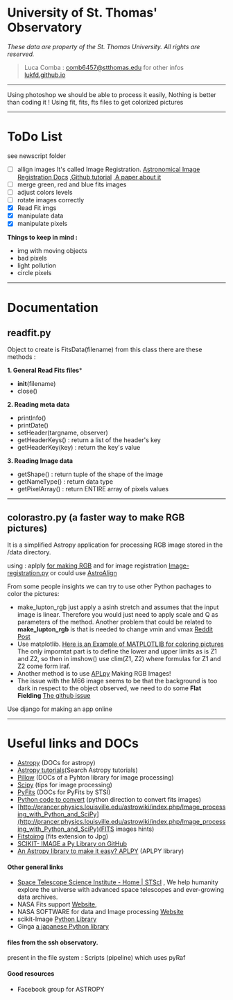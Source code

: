 # University of St. Thomas' Observatory
*These data are property of the St. Thomas University. All rights are reserved.*
> Luca Comba : comb6457@stthomas.edu
> for other infos [lukfd.github.io](https://lukfd.github.io/)
---

Using photoshop we should be able to process it easily, Nothing is better than coding it !
Using fit, fits, fts files to get colorized pictures

---
# ToDo List

see newscript folder

- [ ] allign images
It's called Image Registration. 
[Astronomical Image Registration Docs](https://image-registration.readthedocs.io/en/latest/)
,[Github tutorial](https://github.com/keflavich/image_registration)
,[A paper about it](https://arxiv.org/pdf/1909.02946.pdf)
- [ ] merge green, red and blue fits images
- [ ] adjust colors levels
- [ ] rotate images correctly
- [x] Read Fit imgs
- [x] manipulate data
- [x] manipulate pixels

**Things to keep in mind :**
- img with moving objects
- bad pixels
- light pollution
- circle pixels

---

# Documentation

## readfit.py
Object to create is FitsData(filename)
from this class there are these methods :

**1. General Read Fits files***

- __init__(filename)
- close()

**2. Reading meta data**

- printInfo()
- printDate()
- setHeader(targname, observer)
- getHeaderKeys() : return a list of the header's key
- getHeaderKey(key) : return the key's value

**3. Reading Image data**

- getShape() : return tuple of the shape of the image
- getNameType() : return data type
- getPixelArray() : return ENTIRE array of pixels values
***
## colorastro.py (a faster way to make RGB pictures)

It is a simplified Astropy application for processing RGB image stored in the /data directory.

using : aplply [for making RGB](https://aplpy.readthedocs.io/en/stable/api/aplpy.make_rgb_image.html#aplpy.make_rgb_image) and for image registration [Image-registration.py](https://image-registration.readthedocs.io/en/latest/image_registration.html#) or could use [AstroAlign](https://astroalign.readthedocs.io/en/latest/?fbclid=IwAR2t__2JR2mswh50jVfTIPIGzHDDtsK4Iv5rrT-AKHxIA9vFdX3-AAHLfRw)

From some people insights we can try to use other Python pachages to color the pictures:

- make_lupton_rgb just apply a asinh stretch and assumes that the input image is linear. Therefore you would just need to apply scale and Q as parameters of the method. Another problem that could be related to **make_lupton_rgb** is that is needed to change vmin and vmax [Reddit Post](https://www.reddit.com/r/askastronomy/comments/g078q6/problem_with_making_colored_images_in_astropy/)
- Use matplotlib. [Here is an Example of MATPLOTLIB for coloring pictures](https://github.com/soar-telescope/goodman_pipeline/blob/f0e050e1762e984e491577bdda383d63c49d7ab4/goodman_pipeline/core/core.py?fbclid=IwAR2o2UprDblvUramMnZVuoRfNy3KGukHahg7jIMoEJ6n-vT_JyG5CgXr0N8#L3193-L3209) The only imporntat part is to define the lower and upper limits as is Z1 and Z2, so then in imshow() use clim(Z1, Z2) where formulas for Z1 and Z2 come form iraf.
- Another method is to use [APLpy](https://aplpy.readthedocs.io/en/stable/rgb.html?fbclid=IwAR1E8DeXcgFvlXJOzcY2QJO92zr-51ADO4rIg7sl-Qo_5YcTc0Srz1Lnyzg) Making RGB Images!
- The issue with the M66 image seems to be that the background is too dark in respect to the object observed, we need to do some **Flat Fielding** [The github issue](https://github.com/keflavich/image_registration/issues/26)

Use django for making an app online
***
# Useful links and DOCs
- [Astropy](http://docs.astropy.org/en/stable/index.html) (DOCs for astropy)
- [Astropy tutorials](http://learn.astropy.org/)(Search Astropy tutorials)
- [Pillow](https://pillow.readthedocs.io/en/stable/index.html) (DOCs of a Pyhton library for image processing)
- [Scipy](http://scipy-lectures.org/advanced/image_processing/) (tips for image processing)
- [PyFits](https://pythonhosted.org/pyfits/#creating-a-new-image-file) (DOCs for PyFits by STSI)
- [Python code to convert](https://astromsshin.github.io/science/code/Python_fits_image/index.html) (python direction to convert fits images)
- [http://prancer.physics.louisville.edu/astrowiki/index.php/Image_processing_with_Python_and_SciPy](http://prancer.physics.louisville.edu/astrowiki/index.php/Image_processing_with_Python_and_SciPy)(FITS images hints)
- [Fitstoimg](https://github.com/psds075/fitstoimg) (fits extension to Jpg)
- [SCIKIT- IMAGE a Py Library on GitHub](https://github.com/scikit-image/scikit-image)
- [An Astropy library to make it easy? APLPY](https://aplpy.readthedocs.io/en/stable/fitsfigure/quick_reference.html) (APLPY library)


#### Other general links

- [Space Telescope Science Institute - Home | STScI](http://www.stsci.edu/) , We help humanity explore the universe with advanced space telescopes and ever-growing data archives. 
- NASA Fits support [Website](https://fits.gsfc.nasa.gov/), 
- NASA SOFTWARE for data and Image processing [Website](https://software.nasa.gov/data_and_image_processing)
- scikit-Image [Python Library](https://scikit-image.org/)
- Ginga [a japanese Python library](http://www.astropython.org/packages/ginga/)

#### files from the ssh observatory.
present in the file system :
 Scripts (pipeline)
which uses pyRaf

#### Good resources
- Facebook group for ASTROPY
